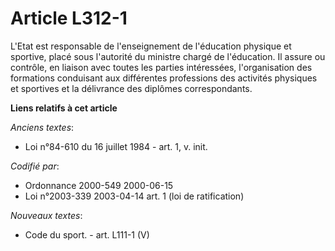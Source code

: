 # Article L312-1

L'Etat est responsable de l'enseignement de l'éducation physique et sportive, placé sous l'autorité du ministre chargé de
l'éducation. Il assure ou contrôle, en liaison avec toutes les parties intéressées, l'organisation des formations conduisant
aux différentes professions des activités physiques et sportives et la délivrance des diplômes correspondants.

**Liens relatifs à cet article**

_Anciens textes_:

  - Loi n°84-610 du 16 juillet 1984 - art. 1, v. init.

_Codifié par_:

  - Ordonnance 2000-549 2000-06-15
  - Loi n°2003-339 2003-04-14 art. 1 (loi de ratification)

_Nouveaux textes_:

  - Code du sport. - art. L111-1 (V)
